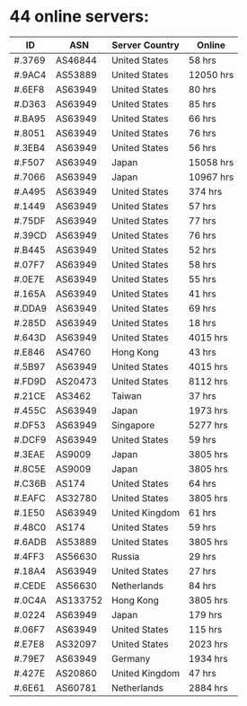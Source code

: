 # 44 online servers:

| ID | ASN | Server Country | Online |
| ------ | ------ | ------ | ------ |
| #.3769 | AS46844 | United States | 58 hrs |
| #.9AC4 | AS53889 | United States | 12050 hrs |
| #.6EF8 | AS63949 | United States | 80 hrs |
| #.D363 | AS63949 | United States | 85 hrs |
| #.BA95 | AS63949 | United States | 66 hrs |
| #.8051 | AS63949 | United States | 76 hrs |
| #.3EB4 | AS63949 | United States | 56 hrs |
| #.F507 | AS63949 | Japan | 15058 hrs |
| #.7066 | AS63949 | Japan | 10967 hrs |
| #.A495 | AS63949 | United States | 374 hrs |
| #.1449 | AS63949 | United States | 57 hrs |
| #.75DF | AS63949 | United States | 77 hrs |
| #.39CD | AS63949 | United States | 76 hrs |
| #.B445 | AS63949 | United States | 52 hrs |
| #.07F7 | AS63949 | United States | 58 hrs |
| #.0E7E | AS63949 | United States | 55 hrs |
| #.165A | AS63949 | United States | 41 hrs |
| #.DDA9 | AS63949 | United States | 69 hrs |
| #.285D | AS63949 | United States | 18 hrs |
| #.643D | AS63949 | United States | 4015 hrs |
| #.E846 | AS4760 | Hong Kong | 43 hrs |
| #.5B97 | AS63949 | United States | 4015 hrs |
| #.FD9D | AS20473 | United States | 8112 hrs |
| #.21CE | AS3462 | Taiwan | 37 hrs |
| #.455C | AS63949 | Japan | 1973 hrs |
| #.DF53 | AS63949 | Singapore | 5277 hrs |
| #.DCF9 | AS63949 | United States | 59 hrs |
| #.3EAE | AS9009 | Japan | 3805 hrs |
| #.8C5E | AS9009 | Japan | 3805 hrs |
| #.C36B | AS174 | United States | 64 hrs |
| #.EAFC | AS32780 | United States | 3805 hrs |
| #.1E50 | AS63949 | United Kingdom | 61 hrs |
| #.48C0 | AS174 | United States | 59 hrs |
| #.6ADB | AS53889 | United States | 3805 hrs |
| #.4FF3 | AS56630 | Russia | 29 hrs |
| #.18A4 | AS63949 | United States | 27 hrs |
| #.CEDE | AS56630 | Netherlands | 84 hrs |
| #.0C4A | AS133752 | Hong Kong | 3805 hrs |
| #.0224 | AS63949 | Japan | 179 hrs |
| #.06F7 | AS63949 | United States | 115 hrs |
| #.E7E8 | AS32097 | United States | 2023 hrs |
| #.79E7 | AS63949 | Germany | 1934 hrs |
| #.427E | AS20860 | United Kingdom | 47 hrs |
| #.6E61 | AS60781 | Netherlands | 2884 hrs |

